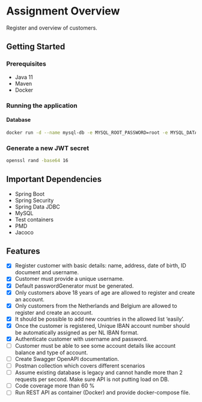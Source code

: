 # Assignment Overview

Register and overview of customers.

## Getting Started

### Prerequisites

* Java 11
* Maven
* Docker

### Running the application

#### Database

```bash
docker run -d --name mysql-db -e MYSQL_ROOT_PASSWORD=root -e MYSQL_DATABASE=customers -e MYSQL_USER=customer -e MYSQL_PASSWORD=customer -p 3306:3306 mysql:8.4
```

### Generate a new JWT secret

```bash
openssl rand -base64 16
```

## Important Dependencies

* Spring Boot
* Spring Security
* Spring Data JDBC
* MySQL
* Test containers
* PMD
* Jacoco

## Features

- [X] Register customer with basic details: name, address, date of birth, ID document and username.
- [X] Customer must provide a unique username.
- [X] Default passwordGenerator must be generated.
- [X] Only customers above 18 years of age are allowed to register and create an account.
- [X] Only customers from the Netherlands and Belgium are allowed to register and create an account.
- [X] It should be possible to add new countries in the allowed list ‘easily’.
- [X] Once the customer is registered, Unique IBAN account number should be automatically assigned as per NL IBAN format.
- [X] Authenticate customer with username and password.
- [ ] Customer must be able to see some account details like account balance and type of account.
- [ ] Create Swagger OpenAPI documentation.
- [ ] Postman collection which covers different scenarios
- [ ] Assume existing database is legacy and cannot handle more than 2 requests per second. Make sure API is not putting load on DB.
- [ ] Code coverage more than 60 %
- [ ] Run REST API as container (Docker) and provide docker-compose file.